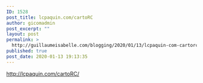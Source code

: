 ```yaml
---
ID: 1528
post_title: lcpaquin.com/cartoRC
author: gicomadmin
post_excerpt: ""
layout: post
permalink: >
  http://guillaumeisabelle.com/blogging/2020/01/13/lcpaquin-com-cartorc-2/
published: true
post_date: 2020-01-13 19:13:35
---
```

<!-- wp:paragraph -->

http://lcpaquin.com/cartoRC/

<!-- /wp:paragraph -->